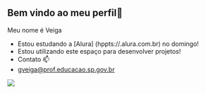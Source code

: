 ## Bem vindo ao meu perfil💙 


Meu nome é Veiga
- Estou estudando a [Alura] (hppts://.alura.com.br) no domingo!
- Estou utilizando este espaço para desenvolver projetos!
- Contato 📫
- gveiga@prof.educacao.sp.gov.br

![](https://media.tenor.com/WUP6GzzDPpoAAAAM/m%C3%A3e-mae.gif)



